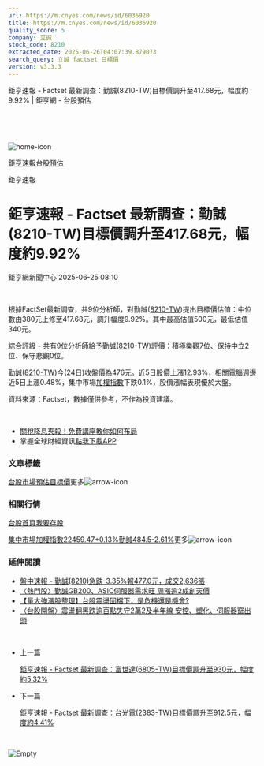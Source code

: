 ```yaml
---
url: https://m.cnyes.com/news/id/6036920
title: https://m.cnyes.com/news/id/6036920
quality_score: 5
company: 立誠
stock_code: 8210
extracted_date: 2025-06-26T04:07:39.879073
search_query: 立誠 factset 目標價
version: v3.3.3
---
```


鉅亨速報 - Factset 最新調查：勤誠(8210-TW)目標價調升至417.68元，幅度約9.92% | 鉅亨網 - 台股預估

‌

‌

![home-icon](/assets/icons/breadCrumb/symbol-icon-home.svg)

[鉅亨速報](/news/cat/anue_live)[台股預估](/news/cat/tw_forecast)

鉅亨速報

# 鉅亨速報 - Factset 最新調查：勤誠(8210-TW)目標價調升至417.68元，幅度約9.92%

鉅亨網新聞中心 2025-06-25 08:10

‌

根據FactSet最新調查，共9位分析師，對勤誠([8210-TW](https://www.cnyes.com/twstock/8210))提出目標價估值：中位數由380元上修至417.68元，調升幅度9.92%。其中最高估值500元，最低估值340元。

綜合評級 - 共有9位分析師給予勤誠([8210-TW](https://www.cnyes.com/twstock/8210))評價：積極樂觀7位、保持中立2位、保守悲觀0位。

勤誠([8210-TW](https://www.cnyes.com/twstock/8210))今(24日)收盤價為476元。近5日股價上漲12.93%，相關電腦週邊近5日上漲0.48%，集中市場[加權指數](https://invest.cnyes.com/index/TWS/TSE01)下跌0.1%，股價漲幅表現優於大盤。

資料來源：Factset，數據僅供參考，不作為投資建議。

‌

* [關稅降息夾殺！免費講座教你如何布局](https://www.rsc.com.tw/Cnyes_RSC/SeminarBooking2025InvestmentOutlook.aspx?utm_source=anue&utm_medium=usstocks_end)
* 掌握全球財經資訊[點我下載APP](http://www.cnyes.com/app/?utm_source=mweb&utm_medium=HamMenuBanner&utm_campaign=fixed&utm_content=entr)

### 文章標籤

[台股](https://news.cnyes.com/tag/台股 "台股")[市場預估](https://news.cnyes.com/tag/市場預估 "市場預估")[目標價](https://news.cnyes.com/tag/目標價 "目標價")更多![arrow-icon](/assets/icons/arrows/arrow-down.svg)

### 相關行情

[台股首頁](https://www.cnyes.com/twstock)[我要存股](https://supr.link/8OHaU)

[集中市場加權指數22459.47+0.13%](https://invest.cnyes.com/index/TWS/TSE01)[勤誠484.5-2.61%](https://www.cnyes.com/twstock/8210)更多![arrow-icon](/assets/icons/arrows/arrow-down.svg)

### 延伸閱讀

* [盤中速報 - 勤誠(8210)急跌-3.35%報477.0元，成交2,636張](/news/id/6033620)
* [〈熱門股〉勤誠GB200、ASIC伺服器需求旺 周漲逾2成創天價](/news/id/6031968)
* [【量大強漲股整理】台股震盪回檔下，是危機還是機會?](/news/id/6032189)
* [〈台股開盤〉震盪翻黑跌逾百點失守2萬2及半年線 安控、塑化、伺服器竄出頭](/news/id/6030962)

‌

* 上一篇

  [鉅亨速報 - Factset 最新調查：富世達(6805-TW)目標價調升至930元，幅度約5.32%](/news/id/6037441)
* 下一篇

  [鉅亨速報 - Factset 最新調查：台光電(2383-TW)目標價調升至912.5元，幅度約4.41%](/news/id/6034035)

‌

![Empty](/assets/icons/skeleton/empty-image.svg)

‌